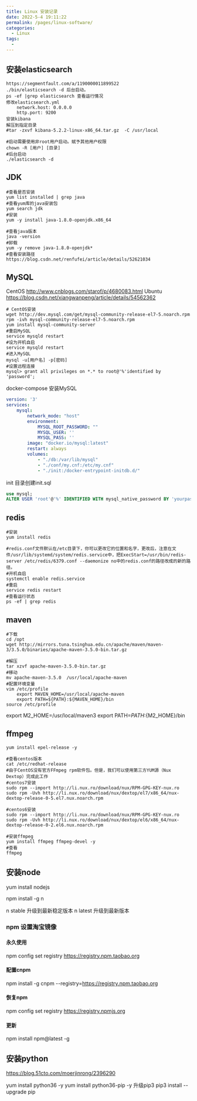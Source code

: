 ```yaml
---
title: Linux 安装记录
date: 2022-5-4 19:11:22
permalink: /pages/linux-software/
categories:
  - Linux
tags:
  - 
---
```


	
## 安装elasticsearch
	https://segmentfault.com/a/1190000011899522
	./bin/elasticsearch -d 后台启动。
	ps -ef |grep elasticsearch 查看运行情况
	修改elasticsearch.yml
		network.host: 0.0.0.0
		http.port: 9200
	安装kibana
	解压到指定目录
	#tar -zxvf kibana-5.2.2-linux-x86_64.tar.gz  -C /usr/local

	#启动需要使用非root用户启动。赋予其他用户权限
	chown -R [用户] [目录]
	#后台启动
	./elasticsearch -d

## JDK
```
#查看是否安装
yum list installed | grep java
#查看yum库的java安装包
yum search jdk
#安装
yum -y install java-1.8.0-openjdk.x86_64

#查看java版本
java -version
#卸载
yum -y remove java-1.8.0-openjdk*
#查看安装路径
https://blog.csdn.net/renfufei/article/details/52621034
```
## MySQL

CentOS http://www.cnblogs.com/starof/p/4680083.html
Ubuntu https://blog.csdn.net/xiangwanpeng/article/details/54562362
```
# CentOS安装
wget http://dev.mysql.com/get/mysql-community-release-el7-5.noarch.rpm
rpm -ivh mysql-community-release-el7-5.noarch.rpm
yum install mysql-community-server
#重启MySQL
service mysqld restart
#设为开机自启
service mysqld restart
#进入MySQL
mysql -u[用户名] -p[密码]
#设置远程连接
mysql> grant all privileges on *.* to root@'%'identified by 'password';
```

docker-compose 安装MySQL
```yml
version: '3'
services:
    mysql:
        network_mode: "host"
        environment:
            MYSQL_ROOT_PASSWORD: ""
            MYSQL_USER: ''
            MYSQL_PASS: ''
        image: "docker.io/mysql:latest" 
        restart: always
        volumes:
            - "./db:/var/lib/mysql"
            - "./conf/my.cnf:/etc/my.cnf"
            - "./init:/docker-entrypoint-initdb.d/"
```
init 目录创建init.sql
```sql
use mysql;
ALTER USER 'root'@'%' IDENTIFIED WITH mysql_native_password BY 'yourpassword';
```
## redis
```
#安装
yum install redis

#redis.conf文件默认在/etc目录下，你可以更改它的位置和名字，更改后，注意在文件/usr/lib/systemd/system/redis.service中，把ExecStart=/usr/bin/redis-server /etc/redis/6379.conf --daemonize no中的redis.conf的路径改成的新的路径。
#开机自启
systemctl enable redis.service
#重启
service redis restart
#查看运行状态
ps -ef | grep redis
```
## maven
```
#下载
cd /opt
wget http://mirrors.tuna.tsinghua.edu.cn/apache/maven/maven-3/3.5.0/binaries/apache-maven-3.5.0-bin.tar.gz

#解压
tar xzvf apache-maven-3.5.0-bin.tar.gz
#移动
mv apache-maven-3.5.0  /usr/local/apache-maven
#配置环境变量
vim /etc/profile
	export MAVEN_HOME=/usr/local/apache-maven
	export PATH=${PATH}:${MAVEN_HOME}/bin
source /etc/profile
```

export M2_HOME=/usr/local/maven3
export PATH=${PATH}:${M2_HOME}/bin

## ffmpeg
```
yum install epel-release -y

#查看centos版本
cat /etc/redhat-release
#由于CentOS没有官方FFmpeg rpm软件包。但是，我们可以使用第三方YUM源（Nux Dextop）完成此工作
#centos7安装
sudo rpm --import http://li.nux.ro/download/nux/RPM-GPG-KEY-nux.ro
sudo rpm -Uvh http://li.nux.ro/download/nux/dextop/el7/x86_64/nux-dextop-release-0-5.el7.nux.noarch.rpm

#centos6安装
sudo rpm --import http://li.nux.ro/download/nux/RPM-GPG-KEY-nux.ro
sudo rpm -Uvh http://li.nux.ro/download/nux/dextop/el6/x86_64/nux-dextop-release-0-2.el6.nux.noarch.rpm

#安装ffmpeg
yum install ffmpeg ffmpeg-devel -y
#查看
ffmpeg
```

## 安装node
yum install nodejs

npm install -g n

n stable 升级到最新稳定版本
n latest 升级到最新版本
### npm 设置淘宝镜像
#### 永久使用
npm config set registry https://registry.npm.taobao.org
#### 配置cnpm 
npm install -g cnpm --registry=https://registry.npm.taobao.org
#### 恢复npm
npm config set registry https://registry.npmjs.org
#### 更新
npm install npm@latest -g


## 安装python
https://blog.51cto.com/moerjinrong/2396290

yum install python36 -y
yum install python36-pip -y
升级pip3
pip3 install --upgrade pip


